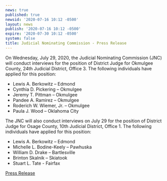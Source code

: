 ```yaml
---
news: true
published: true
newsid: '2020-07-16 10:12 -0500'
layout: news
publish: '2020-07-16 10:12 -0500'
expire: '2020-07-30 10:12 -0500'
system: false
title: Judicial Nominating Commission - Press Release
---
```

On Wednesday, July 29, 2020, the Judicial Nominating Commission (JNC) will conduct interviews for the position of District Judge for Okmulgee County, 24th Judicial District, Office 3. The following individuals have applied for this position:

- Lewis A. Berkowitz – Edmond
- Cynthia D. Pickering – Okmulgee
- Jeremy T. Pittman – Okmulgee
- Pandee A. Ramirez – Okmulgee
- Roderich W. Wiemer, Jr. – Okmulgee
- Paula J. Wood – Oklahoma City

The JNC will also conduct interviews on July 29 for the position of District Judge for Osage County, 10th Judicial District, Office 1. The following individuals have applied for this position:

- Lewis A. Berkowitz – Edmond
- Michelle L. Bodine-Keely – Pawhuska
- William D. Drake – Bartlesville
- Brinton Skalnik – Skiatook
- Stuart L. Tate - Fairfax

[Press Release](http://www.oscn.net/images/news/jnc-press-release-osage-and-okmulgee.pdf)
